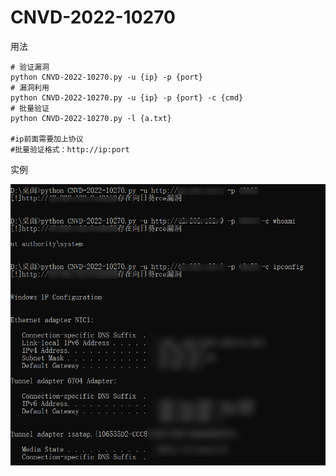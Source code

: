 # CNVD-2022-10270
用法

```
# 验证漏洞
python CNVD-2022-10270.py -u {ip} -p {port}
# 漏洞利用
python CNVD-2022-10270.py -u {ip} -p {port} -c {cmd}
# 批量验证
python CNVD-2022-10270.py -l {a.txt}

#ip前面需要加上协议
#批量验证格式：http://ip:port
```

实例

![111](111.png)
